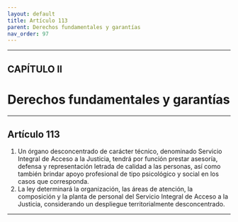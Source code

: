 ```yaml
---
layout: default
title: Artículo 113
parent: Derechos fundamentales y garantías
nav_order: 97
---
```


---

## CAPÍTULO II
# Derechos fundamentales y garantías

---

## Artículo 113

1. Un órgano desconcentrado de carácter técnico, denominado Servicio Integral de Acceso a la Justicia, tendrá por función prestar asesoría, defensa y representación letrada de calidad a las personas, así como también brindar apoyo profesional de tipo psicológico y social en los casos que corresponda.
2. La ley determinará la organización, las áreas de atención, la composición y la planta de personal del Servicio Integral de Acceso a la Justicia, considerando un despliegue territorialmente desconcentrado.

---